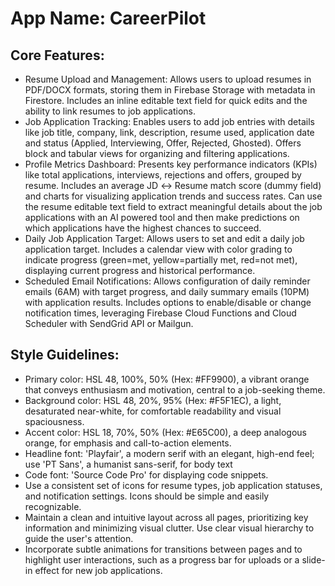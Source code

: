 # **App Name**: CareerPilot

## Core Features:

- Resume Upload and Management: Allows users to upload resumes in PDF/DOCX formats, storing them in Firebase Storage with metadata in Firestore.  Includes an inline editable text field for quick edits and the ability to link resumes to job applications.
- Job Application Tracking: Enables users to add job entries with details like job title, company, link, description, resume used, application date and status (Applied, Interviewing, Offer, Rejected, Ghosted).  Offers block and tabular views for organizing and filtering applications.
- Profile Metrics Dashboard: Presents key performance indicators (KPIs) like total applications, interviews, rejections and offers, grouped by resume. Includes an average JD ↔ Resume match score (dummy field) and charts for visualizing application trends and success rates. Can use the resume editable text field to extract meaningful details about the job applications with an AI powered tool and then make predictions on which applications have the highest chances to succeed.
- Daily Job Application Target: Allows users to set and edit a daily job application target. Includes a calendar view with color grading to indicate progress (green=met, yellow=partially met, red=not met), displaying current progress and historical performance.
- Scheduled Email Notifications: Allows configuration of daily reminder emails (6AM) with target progress, and daily summary emails (10PM) with application results. Includes options to enable/disable or change notification times, leveraging Firebase Cloud Functions and Cloud Scheduler with SendGrid API or Mailgun.

## Style Guidelines:

- Primary color: HSL 48, 100%, 50% (Hex: #FF9900), a vibrant orange that conveys enthusiasm and motivation, central to a job-seeking theme.
- Background color: HSL 48, 20%, 95% (Hex: #F5F1EC), a light, desaturated near-white, for comfortable readability and visual spaciousness.
- Accent color: HSL 18, 70%, 50% (Hex: #E65C00), a deep analogous orange, for emphasis and call-to-action elements.
- Headline font: 'Playfair', a modern serif with an elegant, high-end feel; use 'PT Sans', a humanist sans-serif, for body text
- Code font: 'Source Code Pro' for displaying code snippets.
- Use a consistent set of icons for resume types, job application statuses, and notification settings. Icons should be simple and easily recognizable.
- Maintain a clean and intuitive layout across all pages, prioritizing key information and minimizing visual clutter. Use clear visual hierarchy to guide the user's attention.
- Incorporate subtle animations for transitions between pages and to highlight user interactions, such as a progress bar for uploads or a slide-in effect for new job applications.